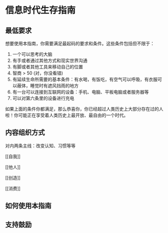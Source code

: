 # 信息时代生存指南

## 最低要求

想要使用本指南，你需要满足最起码的要求和条件。这些条件包括但不限于：

1. 一个可以思考的大脑
2. 有手或者通过其他方式和现实世界沟通
3. 有脚或者其他工具来移动自己的位置
4. 智商 > 50 (对，你没看错)
5. 有延续生命所需要的基本条件：有水喝，有饭吃，有空气可以呼吸，有衣服可以蔽体，睡觉时有遮风挡雨的地方
6. 有一台可以连接到互联网的设备：手机、电脑、平板电脑或者服务器等
7. 可以对第六条里的设备进行充电

如果上面的条件你都满足，那么恭喜你，你已经超过人类历史上大部分存在过的人啦！你可能正在享受着人类历史上最开放、最自由的一个时代。


## 内容组织方式

对内两条主线：改变认知、习惯等等

[[自我]]

[[他人]]

[[创造]]

[[消费]]


## 如何使用本指南


## 支持鼓励


